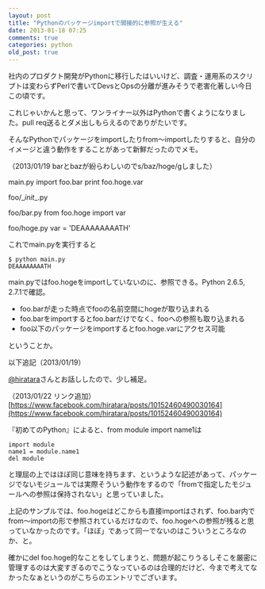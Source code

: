 ```yaml
---
layout: post
title: "Pythonのパッケージimportで間接的に参照が生える"
date: 2013-01-18 07:25
comments: true
categories: python
old_post: true
---
```

社内のプロダクト開発がPythonに移行したはいいけど、調査・運用系のスクリプトは変わらずPerlで書いてDevsとOpsの分離が進みそうで老害化著しい今日この頃です。

これじゃいかんと思って、ワンライナー以外はPythonで書くようになりました。pull req送るとダメ出しもらえるのでありがたいです。

そんなPythonでパッケージをimportしたりfrom〜importしたりすると、自分のイメージと違う動作をすることがあって新鮮だったのでメモ。

（2013/01/19 barとbazが紛らわしいのでs/baz/hoge/gしました）

main.py
    import foo.bar
    print foo.hoge.var

foo/\__init__.py

foo/bar.py
    from foo.hoge import var

foo/hoge.py
    var = 'DEAAAAAAAATH'

これでmain.pyを実行すると

    $ python main.py
    DEAAAAAAAATH

main.pyではfoo.hogeをimportしていないのに、参照できる。Python 2.6.5, 2.7.1で確認。

- foo.barが走った時点でfooの名前空間にhogeが取り込まれる
- foo.barをimportするとfoo.barだけでなく、fooへの参照も取り込まれる
- foo以下のパッケージをimportするとfoo.hoge.varにアクセス可能

ということか。


以下追記（2013/01/19）

[@hiratara](http://twitter.com/hiratara)さんとお話ししたので、少し補足。

（2013/01/22 リンク追加）[https://www.facebook.com/hiratara/posts/10152460490030164](https://www.facebook.com/hiratara/posts/10152460490030164)

『初めてのPython』によると、from module import name1は

    import module
    name1 = module.name1
    del module

と理屈の上ではほぼ同じ意味を持ちます、というような記述があって、パッケージでないモジュールでは実際そういう動作をするので「fromで指定したモジュールへの参照は保持されない」と思っていました。

上記のサンプルでは、foo.hogeはどこからも直接importはされず、foo.bar内でfrom〜importの形で参照されているだけなので、foo.hogeへの参照が残ると思っていなかったのです。「ほぼ」であって同一でないのはこういうところなのか、と。

確かにdel foo.hoge的なことをしてしまうと、問題が起こりうるしそこを厳密に管理するのは大変すぎるのでこうなっているのは合理的だけど、今まで考えてなかったなぁというのがこちらのエントリでございます。
